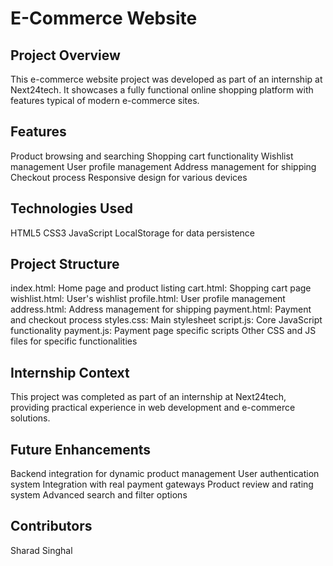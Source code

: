 # E-Commerce Website

## Project Overview
This e-commerce website project was developed as part of an internship at Next24tech. It showcases a fully functional online shopping platform with features typical of modern e-commerce sites.

## Features
Product browsing and searching
Shopping cart functionality
Wishlist management
User profile management
Address management for shipping
Checkout process
Responsive design for various devices

## Technologies Used
HTML5
CSS3
JavaScript
LocalStorage for data persistence

## Project Structure
index.html: Home page and product listing
cart.html: Shopping cart page
wishlist.html: User's wishlist
profile.html: User profile management
address.html: Address management for shipping
payment.html: Payment and checkout process
styles.css: Main stylesheet
script.js: Core JavaScript functionality
payment.js: Payment page specific scripts
Other CSS and JS files for specific functionalities

## Internship Context
This project was completed as part of an internship at Next24tech, providing practical experience in web development and e-commerce solutions.

## Future Enhancements
Backend integration for dynamic product management
User authentication system
Integration with real payment gateways
Product review and rating system
Advanced search and filter options

## Contributors
Sharad Singhal
